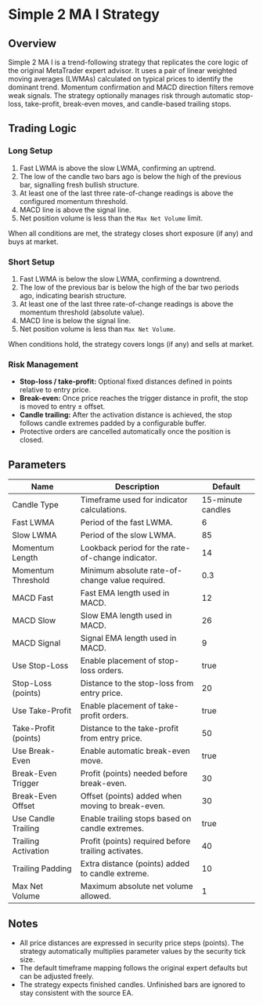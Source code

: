 # Simple 2 MA I Strategy

## Overview

Simple 2 MA I is a trend-following strategy that replicates the core logic of the original MetaTrader expert advisor. It uses a pair of linear weighted moving averages (LWMAs) calculated on typical prices to identify the dominant trend. Momentum confirmation and MACD direction filters remove weak signals. The strategy optionally manages risk through automatic stop-loss, take-profit, break-even moves, and candle-based trailing stops.

## Trading Logic

### Long Setup

1. Fast LWMA is above the slow LWMA, confirming an uptrend.
2. The low of the candle two bars ago is below the high of the previous bar, signalling fresh bullish structure.
3. At least one of the last three rate-of-change readings is above the configured momentum threshold.
4. MACD line is above the signal line.
5. Net position volume is less than the `Max Net Volume` limit.

When all conditions are met, the strategy closes short exposure (if any) and buys at market.

### Short Setup

1. Fast LWMA is below the slow LWMA, confirming a downtrend.
2. The low of the previous bar is below the high of the bar two periods ago, indicating bearish structure.
3. At least one of the last three rate-of-change readings is above the momentum threshold (absolute value).
4. MACD line is below the signal line.
5. Net position volume is less than `Max Net Volume`.

When conditions hold, the strategy covers longs (if any) and sells at market.

### Risk Management

* **Stop-loss / take-profit:** Optional fixed distances defined in points relative to entry price.
* **Break-even:** Once price reaches the trigger distance in profit, the stop is moved to entry ± offset.
* **Candle trailing:** After the activation distance is achieved, the stop follows candle extremes padded by a configurable buffer.
* Protective orders are cancelled automatically once the position is closed.

## Parameters

| Name | Description | Default |
| ---- | ----------- | ------- |
| Candle Type | Timeframe used for indicator calculations. | 15-minute candles |
| Fast LWMA | Period of the fast LWMA. | 6 |
| Slow LWMA | Period of the slow LWMA. | 85 |
| Momentum Length | Lookback period for the rate-of-change indicator. | 14 |
| Momentum Threshold | Minimum absolute rate-of-change value required. | 0.3 |
| MACD Fast | Fast EMA length used in MACD. | 12 |
| MACD Slow | Slow EMA length used in MACD. | 26 |
| MACD Signal | Signal EMA length used in MACD. | 9 |
| Use Stop-Loss | Enable placement of stop-loss orders. | true |
| Stop-Loss (points) | Distance to the stop-loss from entry price. | 20 |
| Use Take-Profit | Enable placement of take-profit orders. | true |
| Take-Profit (points) | Distance to the take-profit from entry price. | 50 |
| Use Break-Even | Enable automatic break-even move. | true |
| Break-Even Trigger | Profit (points) needed before break-even. | 30 |
| Break-Even Offset | Offset (points) added when moving to break-even. | 30 |
| Use Candle Trailing | Enable trailing stops based on candle extremes. | true |
| Trailing Activation | Profit (points) required before trailing activates. | 40 |
| Trailing Padding | Extra distance (points) added to candle extreme. | 10 |
| Max Net Volume | Maximum absolute net volume allowed. | 1 |

## Notes

* All price distances are expressed in security price steps (points). The strategy automatically multiplies parameter values by the security tick size.
* The default timeframe mapping follows the original expert defaults but can be adjusted freely.
* The strategy expects finished candles. Unfinished bars are ignored to stay consistent with the source EA.
